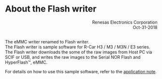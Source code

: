 About the Flash writer
=====================
<Div Align="right">
Renesas Electronics Corporation<BR>
Oct-31-2018
</Div><BR>

The eMMC writer renamed to Flash writer.  
The Flash writer is sample software for R-Car H3 / M3 / M3N / E3 series.  
The Flash writer downloads the some of the raw images from Host PC via SCIF or USB, and writes the raw images to the Serial NOR Flash and HyperFlash&trade;, eMMC.

For details on how to use this sample software, refer to the [application note](docs/application-note.md).
